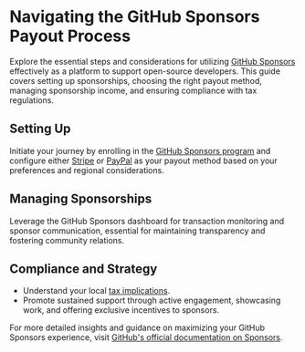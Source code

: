 # Navigating the GitHub Sponsors Payout Process

Explore the essential steps and considerations for utilizing [GitHub Sponsors](https://github.com/sponsors) effectively as a platform to support open-source developers. This guide covers setting up sponsorships, choosing the right payout method, managing sponsorship income, and ensuring compliance with tax regulations. 

## Setting Up

Initiate your journey by enrolling in the [GitHub Sponsors program](https://github.com/sponsors) and configure either [Stripe](https://stripe.com/) or [PayPal](https://www.paypal.com/) as your payout method based on your preferences and regional considerations.

## Managing Sponsorships

Leverage the GitHub Sponsors dashboard for transaction monitoring and sponsor communication, essential for maintaining transparency and fostering community relations.

## Compliance and Strategy

- Understand your local [tax implications](https://docs.github.com/account-and-profile/setting-up-and-managing-your-github-sponsor-profile/tax-considerations-for-github-sponsors).
- Promote sustained support through active engagement, showcasing work, and offering exclusive incentives to sponsors.

For more detailed insights and guidance on maximizing your GitHub Sponsors experience, visit [GitHub's official documentation on Sponsors](https://docs.github.com/sponsors).